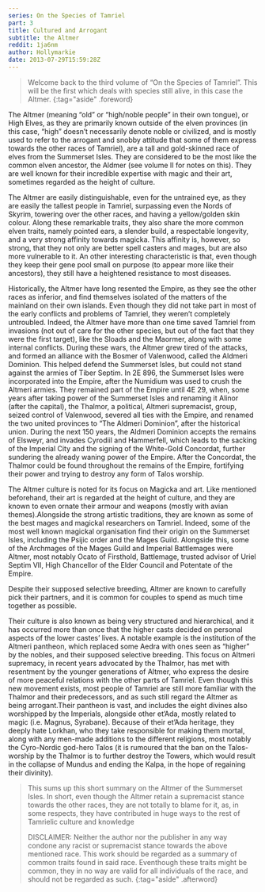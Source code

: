 ```yaml
---
series: On the Species of Tamriel
part: 3
title: Cultured and Arrogant
subtitle: the Altmer
reddit: 1ja6nm
author: Hollymarkie
date: 2013-07-29T15:59:28Z
---
```


> Welcome back to the third volume of “On the Species of Tamriel”. This will be
> the first which deals with species still alive, in this case the Altmer.
{:tag="aside" .foreword}

The Altmer (meaning “old” or “high/noble people” in their own tongue), or High
Elves, as they are primarily known outside of the elven provinces (in this case,
“high” doesn’t necessarily denote noble or civilized, and is mostly used to
refer to the arrogant and snobby attitude that some of them express towards the
other races of Tamriel), are a tall and gold-skinned race of elves from the
Summerset Isles. They are considered to be the most like the common elven
ancestor, the Aldmer (see volume II for notes on this). They are well known for
their incredible expertise with magic and their art, sometimes regarded as the
height of culture.

The Altmer are easily distinguishable, even for the untrained eye, as they are
easily the tallest people in Tamriel, surpassing even the Nords of Skyrim,
towering over the other races, and having a yellow/golden skin colour. Along
these remarkable traits, they also share the more common elven traits, namely
pointed ears, a slender build, a respectable longevity, and a very strong
affinity towards magicka. This affinity is, however, so strong, that they not
only are better spell casters and mages, but are also more vulnerable to it. An
other interesting characteristic is that, even though they keep their gene pool
small on purpose (to appear more like their ancestors), they still have a
heightened resistance to most diseases.

Historically, the Altmer have long resented the Empire, as they see the other
races as inferior, and find themselves isolated of the matters of the mainland
on their own islands. Even though they did not take part in most of the early
conflicts and problems of Tamriel, they weren’t completely untroubled. Indeed,
the Altmer have more than one time saved Tamriel from invasions (not out of care
for the other species, but out of the fact that they were the first target),
like the Sloads and the Maormer, along with some internal conflicts. During
these wars, the Altmer grew tired of the attacks, and formed an alliance with
the Bosmer of Valenwood, called the Aldmeri Dominion. This helped defend the
Summerset Isles, but could not stand against the armies of Tiber Septim. In 2E
896, the Summerset Isles were incorporated into the Empire, after the Numidium
was used to crush the Altmeri armies. They remained part of the Empire until 4E
29, when, some years after taking power of the Summerset Isles and renaming it
Alinor (after the capital), the Thalmor, a political, Altmeri supremacist,
group, seized control of Valenwood, severed all ties with the Empire, and
renamed the two united provinces to “The Aldmeri Dominion”, after the historical
union. During the next 150 years, the Aldmeri Dominion accepts the remains of
Elsweyr, and invades Cyrodiil and Hammerfell, which leads to the sacking of the
Imperial City and the signing of the White-Gold Concordat, further sundering the
already waning power of the Empire. After the Concordat, the Thalmor could be
found throughout the remains of the Empire, fortifying their power and trying to
destroy any form of Talos worship.

The Altmer culture is noted for its focus on Magicka and art. Like mentioned
beforehand, their art is regarded at the height of culture, and they are known
to even ornate their armour and weapons (mostly with avian themes).Alongside the
strong artistic traditions, they are known as some of the best mages and
magickal researchers on Tamriel. Indeed, some of the most well known magickal
organisation find their origin on the Summerset Isles, including the Psijic
order and the Mages Guild. Alongside this, some of the Archmages of the Mages
Guild and Imperial Battlemages were Altmer, most notably Ocato of Firsthold,
Battlemage, trusted advisor of Uriel Septim VII, High Chancellor of the Elder
Council and Potentate of the Empire.

Despite their supposed selective breeding, Altmer are known to carefully pick
their partners, and it is common for couples to spend as much time together as
possible.

Their culture is also known as being very structured and hierarchical, and it
has occurred more than once that the higher casts decided on personal aspects of
the lower castes’ lives. A notable example is the institution of the Altmeri
pantheon, which replaced some Aedra with ones seen as “higher” by the nobles,
and their supposed selective breeding. This focus on Altmeri supremacy, in
recent years advocated by the Thalmor, has met with resentment by the younger
generations of Altmer, who express the desire of more peaceful relations with
the other parts of Tamriel. Even though this new movement exists, most people of
Tamriel are still more familiar with the Thalmor and their predecessors, and as
such still regard the Altmer as being arrogant.Their pantheon is vast, and
includes the eight divines also worshipped by the Imperials, alongside other
et’Ada, mostly related to magic (i.e. Magnus, Syrabane). Because of their et’Ada
heritage, they deeply hate Lorkhan, who they take responsible for making them
mortal, along with any men-made additions to the different religions, most
notably the Cyro-Nordic god-hero Talos (it is rumoured that the ban on the
Talos-worship by the Thalmor is to further destroy the Towers, which would
result in the collapse of Mundus and ending the Kalpa, in the hope of regaining
their divinity).

> This sums up this short summary on the Altmer of the Summerset Isles. In
> short, even though the Altmer retain a supremacist stance towards the other
> races, they are not totally to blame for it, as, in some respects, they have
> contributed in huge ways to the rest of Tamrielic culture and knowledge
>
> DISCLAIMER: Neither the author nor the publisher in any way condone any racist
> or supremacist stance towards the above mentioned race. This work should be
> regarded as a summary of common traits found in said race. Eventhough these
> traits might be common, they in no way are valid for all individuals of the
> race, and should not be regarded as such.
{:tag="aside" .afterword}
